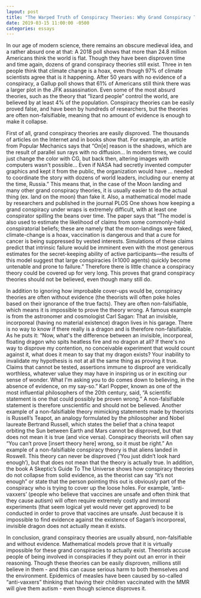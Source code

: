 ```yaml
---
layout: post
title: "The Warped Truth of Conspiracy Theories: Why Grand Conspiracy Theories Should Not be Believed"
date: 2019-03-15 11:00:00 -0500
categories: essays
---
```

In our age of modern science, there remains an obscure medieval idea, and a rather absurd one at that: A 2018 poll shows that more than 24.8 million Americans think the world is flat. Though they have been disproven time and time again, dozens of grand conspiracy theories still exist. Three in ten people think that climate change is a hoax, even though 97% of climate scientists agree that is it happening. After 50 years with no evidence of a conspiracy, a Gallup poll shows that 61% of Americans still think there was a larger plot in the JFK assassination. Even some of the most absurd theories, such as the theory that “lizard people” control the world, are believed by at least 4% of the population. Conspiracy theories can be easily proved false, and have been by hundreds of researchers, but the theories are often non-falsifiable, meaning that no amount of evidence is enough to make it collapse.

First of all, grand conspiracy theories are easily disproved. The thousands of articles on the Internet and in books show that. For example, an article from Popular Mechanics says that “On[e] reason is the shadows, which are the result of parallel sun rays with no diffusion… In modern times, we could just change the color with CG, but back then, altering images with computers wasn't possible… Even if NASA had secretly invented computer graphics and kept it from the public, the organization would have … needed to coordinate the story with dozens of world leaders, including our enemy at the time, Russia.” This means that, in the case of the Moon landing and many other grand conspiracy theories, it is usually easier to do the actual thing (ex. land on the moon) than fake it. Also, a mathematical model made by researchers and published in the journal PLOS One shows how keeping a grand conspiracy under wraps is extremely difficult, with at least one conspirator spilling the beans over time. The paper says that “The model is also used to estimate the likelihood of claims from some commonly-held conspiratorial beliefs; these are namely that the moon-landings were faked, climate-change is a hoax, vaccination is dangerous and that a cure for cancer is being suppressed by vested interests. Simulations of these claims predict that intrinsic failure would be imminent even with the most generous estimates for the secret-keeping ability of active participants—the results of this model suggest that large conspiracies (≥1000 agents) quickly become untenable and prone to failure.” Therefore there is little chance a conspiracy theory could be covered up for very long. This proves that grand conspiracy theories should not be believed, even though many still do.

In addition to ignoring how improbable cover-ups would be, conspiracy theories are often without evidence (the theorists will often poke holes based on their ignorance of the true facts). They are often non-falsifiable, which means it is impossible to prove the theory wrong. A famous example is from the astronomer and cosmologist Carl Sagan: That an invisible, incorporeal (having no material existence) dragon lives in his garage. There is no way to know if there really is a dragon and is therefore non-falsifiable. As he puts it: “Now, what's the difference between an invisible, incorporeal, floating dragon who spits heatless fire and no dragon at all? If there's no way to disprove my contention, no conceivable experiment that would count against it, what does it mean to say that my dragon exists? Your inability to invalidate my hypothesis is not at all the same thing as proving it true. Claims that cannot be tested, assertions immune to disproof are veridically worthless, whatever value they may have in inspiring us or in exciting our sense of wonder. What I'm asking you to do comes down to believing, in the absence of evidence, on my say-so.”  Karl Popper, known as one of the most influential philosophers of the 20th century, said, “A scientific statement is one that could possibly be proven wrong.” A non-falsifiable statement is therefore unscientific and should not be believed. Another example of a non-falsifiable theory mimicking statements made by theorists is Russell’s Teapot, an analogy formulated by the philosopher and Nobel laureate Bertrand Russell, which states the belief that a china teapot orbiting the Sun between Earth and Mars cannot be disproved, but that does not mean it is true (and vice versa). Conspiracy theorists will often say “You can’t prove [insert theory here] wrong, so it must be right.” An example of a non-falsifiable conspiracy theory is that aliens landed in Roswell. This theory can never be disproved (‘You just didn’t look hard enough’), but that does not mean that the theory is actually true. In addition, the book A Skeptic’s Guide To The Universe shows how conspiracy theories do not collapse from solid evidence, as the theorist can say “it’s not enough” or state that the person pointing this out is obviously part of the conspiracy who is trying to cover up the loose holes. For example, ‘anti-vaxxers’ (people who believe that vaccines are unsafe and often think that they cause autism) will often require extremely costly and immoral experiments (that seem logical yet would never get approved) to be conducted in order to prove that vaccines are unsafe. Just because it is impossible to find evidence against the existence of Sagan’s incorporeal, invisible dragon does not actually mean it exists.

In conclusion, grand conspiracy theories are usually absurd, non-falsifiable and without evidence. Mathematical models prove that it is virtually impossible for these grand conspiracies to actually exist. Theorists accuse people of being involved in conspiracies if they point out an error in their reasoning. Though these theories can be easily disproven, millions still believe in them - and this can cause serious harm to both themselves and the environment. Epidemics of measles have been caused by so-called “anti-vaxxers” thinking that having their children vaccinated with the MMR will give them autism - even though science disproves it.